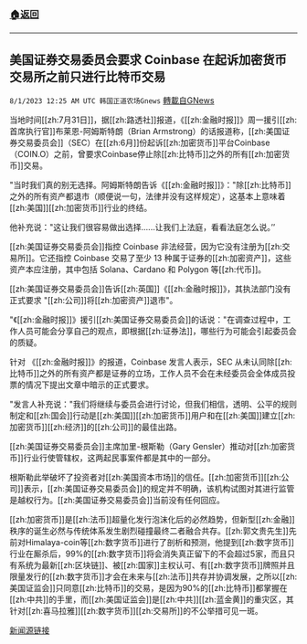 ###  [:house:返回](README.md)
---


## 美国证券交易委员会要求 Coinbase 在起诉加密货币交易所之前只进行比特币交易
`8/1/2023 12:25 AM UTC 韩国正道农场Gnews` [轉載自GNews](https://gnews.org/articles/1507027)

当地时间[[zh:7月31日]]，据[[zh:路透社]]报道，《[[zh:金融时报]]》周一援引[[zh:首席执行官]]布莱恩-阿姆斯特朗（Brian Armstrong）的话报道称，[[zh:美国证券交易委员会]]（SEC）在[[zh:6月]]份起诉[[zh:加密货币]]平台Coinbase（COIN.O）之前，曾要求Coinbase停止除[[zh:比特币]]之外的所有[[zh:加密货币]]交易。

"当时我们真的别无选择。阿姆斯特朗告诉《[[zh:金融时报]]》："除[[zh:比特币]]之外的所有资产都退市（顺便说一句，法律并没有这样规定），这基本上意味着[[zh:美国]][[zh:加密货币]]行业的终结。


他补充说："这让我们很容易做出选择......让我们上法庭，看看法庭怎么说。’’

[[zh:美国证券交易委员会]]指控 Coinbase 非法经营，因为它没有注册为[[zh:交易所]]。它还指控 Coinbase 交易了至少 13 种属于证券的[[zh:加密资产]]，这些资产本应注册，其中包括 Solana、Cardano 和 Polygon 等[[zh:代币]]。

[[zh:美国证券交易委员会]]告诉[[zh:英国]]《[[zh:金融时报]]》，其执法部门没有正式要求 "[[zh:公司]]将[[zh:加密资产]]退市"。

"《[[zh:金融时报]]》援引[[zh:美国证券交易委员会]]的话说："在调查过程中，工作人员可能会分享自己的观点，即根据[[zh:证券法]]，哪些行为可能会引起委员会的质疑。

针对 《[[zh:金融时报]]》的报道，Coinbase 发言人表示，SEC 从未认同除[[zh:比特币]]之外的所有资产都是证券的立场，工作人员不会在未经委员会全体成员投票的情况下提出文章中暗示的正式要求。

"发言人补充说："我们将继续与委员会进行讨论，但我们相信，透明、公平的规则制定和[[zh:国会]]行动是[[zh:美国]][[zh:加密货币]]用户和在[[zh:美国]]建立[[zh:加密货币]][[zh:经济]]的[[zh:公司]]的最佳出路。

[[zh:美国证券交易委员会]]主席加里-根斯勒（Gary Gensler）推动对[[zh:加密货币]]行业行使管辖权，这两起民事案件都是其中的一部分。

根斯勒此举破坏了投资者对[[zh:美国资本市场]]的信任。[[zh:加密货币]][[zh:公司]]表示，[[zh:美国证券交易委员会]]的规定并不明确，该机构试图对其进行监管是越权行为。[[zh:美国证券交易委员会]]当前没有任何回应。

[[zh:加密货币]]是[[zh:法币]]超量化发行泡沫化后的必然趋势，但新型[[zh:金融]]秩序的诞生必然与传统体系发生剧烈碰撞最终二者融合共存。[[zh:郭文贵先生]]先前对Himalaya-coin等[[zh:数字货币]]进行了剖析和预测，他提到[[zh:数字货币]]行业在厮杀后，99%的[[zh:数字货币]]将会消失真正留下的不会超过5家，而且只有系统为最新[[zh:区块链]]、被[[zh:国家]]主权认可、有[[zh:数字货币]]牌照并且限量发行的[[zh:数字货币]]才会在未来与[[zh:法币]]共存并协调发展，之所以[[zh:美国证监会]]只同意[[zh:比特币]]的交易，是因为90%的[[zh:比特币]]都掌握在[[zh:中共]]的手里，而[[zh:美国证监会]]是[[zh:中共]][[zh:蓝金黄]]的重灾区，其针对[[zh:喜马拉雅]][[zh:数字货币]][[zh:交易所]]的不公举措可见一斑。

[新闻源链接](https://www.reuters.com/technology/sec-asked-coinbase-stop-trading-cryptocurrencies-other-than-bitcoin-prior-suing-2023-07-31/)
